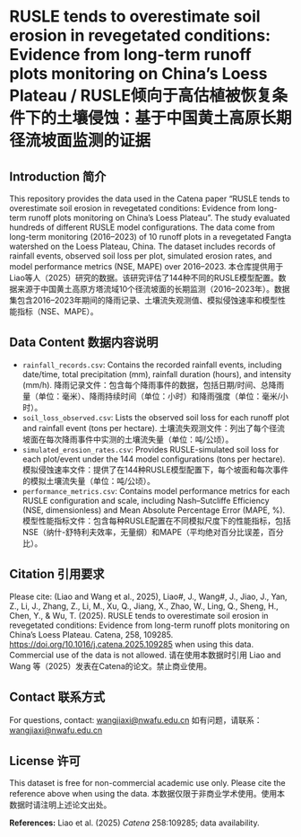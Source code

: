 # RUSLE tends to overestimate soil erosion in revegetated conditions: Evidence from long-term runoff plots monitoring on China’s Loess Plateau / RUSLE倾向于高估植被恢复条件下的土壤侵蚀：基于中国黄土高原长期径流坡面监测的证据

## Introduction 简介

This repository provides the data used in the Catena paper “RUSLE tends to overestimate soil erosion in revegetated conditions: Evidence from long-term runoff plots monitoring on China’s Loess Plateau”. The study evaluated hundreds of different RUSLE model configurations. The data come from long-term monitoring (2016–2023) of 10 runoff plots in a revegetated Fangta watershed on the Loess Plateau, China. The dataset includes records of rainfall events, observed soil loss per plot, simulated erosion rates, and model performance metrics (NSE, MAPE) over 2016–2023.
本仓库提供用于Liao等人（2025）研究的数据。该研究评估了144种不同的RUSLE模型配置。数据来源于中国黄土高原方塔流域10个径流坡面的长期监测（2016–2023年）。数据集包含2016–2023年期间的降雨记录、土壤流失观测值、模拟侵蚀速率和模型性能指标（NSE、MAPE）。

## Data Content 数据内容说明

* `rainfall_records.csv`: Contains the recorded rainfall events, including date/time, total precipitation (mm), rainfall duration (hours), and intensity (mm/h).
  降雨记录文件：包含每个降雨事件的数据，包括日期/时间、总降雨量（单位：毫米）、降雨持续时间（单位：小时）和降雨强度（单位：毫米/小时）。
* `soil_loss_observed.csv`: Lists the observed soil loss for each runoff plot and rainfall event (tons per hectare).
  土壤流失观测文件：列出了每个径流坡面在每次降雨事件中实测的土壤流失量（单位：吨/公顷）。
* `simulated_erosion_rates.csv`: Provides RUSLE-simulated soil loss for each plot/event under the 144 model configurations (tons per hectare).
  模拟侵蚀速率文件：提供了在144种RUSLE模型配置下，每个坡面和每次事件的模拟土壤流失量（单位：吨/公顷）。
* `performance_metrics.csv`: Contains model performance metrics for each RUSLE configuration and scale, including Nash–Sutcliffe Efficiency (NSE, dimensionless) and Mean Absolute Percentage Error (MAPE, %).
  模型性能指标文件：包含每种RUSLE配置在不同模拟尺度下的性能指标，包括NSE（纳什-舒特利夫效率，无量纲）和MAPE（平均绝对百分比误差，百分比）。

## Citation 引用要求

Please cite: (Liao and Wang et al., 2025), Liao#, J., Wang#, J., Jiao, J., Yan, Z., Li, J., Zhang, Z., Li, M., Xu, Q., Jiang, X., Zhao, W., Ling, Q., Sheng, H., Chen, Y., & Wu, T. (2025). RUSLE tends to overestimate soil erosion in revegetated conditions: Evidence from long-term runoff plots monitoring on China’s Loess Plateau. Catena, 258, 109285. https://doi.org/10.1016/j.catena.2025.109285
when using this data. Commercial use of the data is not allowed.
请在使用本数据时引用 Liao and Wang 等（2025）发表在Catena的论文。禁止商业使用。

## Contact 联系方式

For questions, contact: [wangjiaxi@nwafu.edu.cn](mailto:wangjiaxi@nwafu.edu.cn)
如有问题，请联系：[wangjiaxi@nwafu.edu.cn](mailto:wangjiaxi@nwafu.edu.cn)

## License 许可

This dataset is free for non-commercial academic use only. Please cite the reference above when using the data.
本数据仅限于非商业学术使用。使用本数据时请注明上述论文出处。

**References:** Liao et al. (2025) *Catena* 258:109285; data availability.
